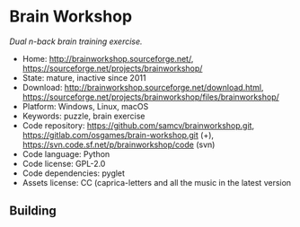 # Brain Workshop

_Dual n-back brain training exercise._

- Home: http://brainworkshop.sourceforge.net/, https://sourceforge.net/projects/brainworkshop/
- State: mature, inactive since 2011
- Download: http://brainworkshop.sourceforge.net/download.html, https://sourceforge.net/projects/brainworkshop/files/brainworkshop/
- Platform: Windows, Linux, macOS
- Keywords: puzzle, brain exercise
- Code repository: https://github.com/samcv/brainworkshop.git, https://gitlab.com/osgames/brain-workshop.git (+), https://svn.code.sf.net/p/brainworkshop/code (svn)
- Code language: Python
- Code license: GPL-2.0
- Code dependencies: pyglet
- Assets license: CC (caprica-letters and all the music in the latest version

## Building
